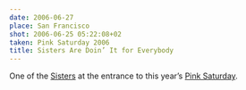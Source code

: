 ```yaml
---
date: 2006-06-27
place: San Francisco
shot: 2006-06-25 05:22:08+02
taken: Pink Saturday 2006
title: Sisters Are Doin’ It for Everybody
---
```


One of the [Sisters](http://thesisters.org/) at the entrance to this year’s [Pink Saturday](http://en.wikipedia.org/wiki/Pink_Saturday).
